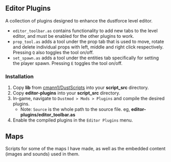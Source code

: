 ## Editor Plugins

A collection of plugins designed to enhance the dustforce level editor.
* `editor_toolbar.as` contains functionality to add new tabs to the level editor, and must be enabled for the other plugins to work.
* `prop_tool.as` adds a tool under the prop tab that is used to move, rotate and delete individual props with left, middle and right click respectively. Pressing `Q` also toggles the tool on/off.
* `set_spawn.as` adds a tool under the entities tab specifically for setting the player spawn. Pressing `E` toggles the tool on/off.

### Installation

1. Copy **lib** from [cmann1/DustScripts](https://github.com/cmann1/DustScripts) into your **script_src** directory.
2. Copy **editor-plugins** into your **script_src** directory.
3. In-game, navigate to `Dustmod > Mods > Plugins` and compile the desired plugins.
    * Note: `Source` is the whole path to the source file. eg, **editor-plugins/editor_toolbar.as**
4. Enable the compiled plugins in the `Editor Plugins` menu.

## Maps

Scripts for some of the maps I have made, as well as the embedded content (images and sounds) used in them.
